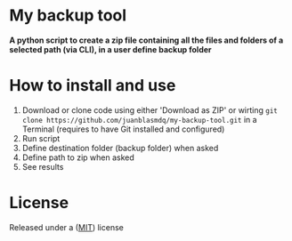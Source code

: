 # My backup tool
**A python script to create a zip file containing all the files and folders of a selected path (via CLI), in a user define backup folder**

# How to install and use
1. Download or clone code using either 'Download as ZIP' or wirting ```git clone https://github.com/juanblasmdq/my-backup-tool.git``` in a Terminal (requires to have Git installed and configured)
2. Run script
3. Define destination folder (backup folder) when asked
4. Define path to zip when asked
5. See results

# License
Released under a ([MIT](LICENSE)) license
